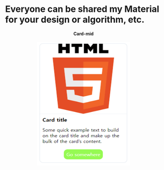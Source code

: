 # Everyone can be shared my Material for your design or algorithm, etc.

<center>
  <h4>Card-mid</h4>
  <img src="./img/card-mid.png" width = '300' height = '400'/>
</center>
